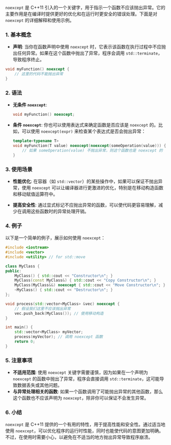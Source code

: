 `noexcept` 是 C++11 引入的一个关键字，用于指示一个函数不应该抛出异常。它的主要作用是在编译时提供更好的优化和在运行时更安全的错误处理。下面是对 `noexcept` 的详细解释和使用示例。

### 1. 基本概念

- **声明**: 当你在函数声明中使用 `noexcept` 时，它表示该函数在执行过程中不应抛出任何异常。如果在这个函数中抛出了异常，程序会调用 `std::terminate`，导致程序终止。

```cpp
void myFunction() noexcept {
    // 这里的代码不能抛出异常
}
```

### 2. 语法

- **无条件 `noexcept`**: 
    ```cpp
    void myFunction() noexcept;
    ```

- **条件 `noexcept`**: 你也可以使用表达式来确定函数是否应该是 `noexcept` 的。比如，可以使用 `noexcept(expr)` 来检查某个表达式是否会抛出异常：

    ```cpp
    template<typename T>
    void myFunction(T value) noexcept(noexcept(someOperation(value))) {
        // 如果 someOperation(value) 不抛出异常，则这个函数也是 noexcept 的
    }
    ```

### 3. 使用场景

- **性能优化**: 在容器（如 `std::vector`）的某些操作中，如果可以保证不抛出异常，使用 `noexcept` 可以让编译器进行更激进的优化，特别是在移动构造函数和移动赋值运算符中。

- **提高安全性**: 通过显式标记不应抛出异常的函数，可以使代码更容易理解，减少在调用这些函数时的异常处理开销。

### 4. 例子

以下是一个简单的例子，展示如何使用 `noexcept`：

```cpp
#include <iostream>
#include <vector>
#include <utility> // for std::move

class MyClass {
public:
    MyClass() { std::cout << "Constructor\n"; }
    MyClass(const MyClass&) { std::cout << "Copy Constructor\n"; }
    MyClass(MyClass&&) noexcept { std::cout << "Move Constructor\n"; }
    ~MyClass() { std::cout << "Destructor\n"; }
};

void process(std::vector<MyClass> &vec) noexcept {
    // 假设我们这里不应该抛出异常
    vec.push_back(MyClass()); // 使用移动构造
}

int main() {
    std::vector<MyClass> myVector;
    process(myVector); // 调用 noexcept 函数
    return 0;
}
```

### 5. 注意事项

- **不适用范围**: 使用 `noexcept` 关键字需要谨慎，因为如果在一个声明为 `noexcept` 的函数中抛出了异常，程序会直接调用 `std::terminate`，这可能导致数据丢失或其他问题。
- **与异常处理相关的函数**: 如果一个函数调用了可能抛出异常的其他函数，那么这个函数也不应该声明为 `noexcept`，除非你可以保证不会发生异常。

### 6. 小结

`noexcept` 是 C++11 提供的一个有用的特性，用于提高性能和安全性。通过适当地使用 `noexcept`，可以优化程序的运行时性能，同时也能使代码的意图更加明确。不过，在使用时需要小心，以避免在不适当的地方抛出异常导致程序崩溃。